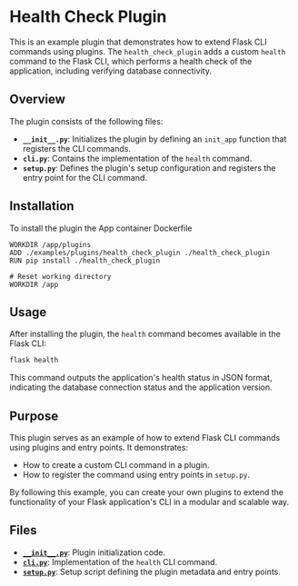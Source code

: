 # Health Check Plugin

This is an example plugin that demonstrates how to extend Flask CLI commands using plugins. The `health_check_plugin` adds a custom `health` command to the Flask CLI, which performs a health check of the application, including verifying database connectivity.

## Overview

The plugin consists of the following files:

- **`__init__.py`**: Initializes the plugin by defining an `init_app` function that registers the CLI commands.
- **`cli.py`**: Contains the implementation of the `health` command.
- **`setup.py`**: Defines the plugin's setup configuration and registers the entry point for the CLI command.

## Installation

To install the plugin the App container Dockerfile

```
WORKDIR /app/plugins
ADD ./examples/plugins/health_check_plugin ./health_check_plugin
RUN pip install ./health_check_plugin

# Reset working directory
WORKDIR /app
```

## Usage

After installing the plugin, the `health` command becomes available in the Flask CLI:

```bash
flask health
```

This command outputs the application's health status in JSON format, indicating the database connection status and the application version.

## Purpose

This plugin serves as an example of how to extend Flask CLI commands using plugins and entry points. It demonstrates:

- How to create a custom CLI command in a plugin.
- How to register the command using entry points in `setup.py`.

By following this example, you can create your own plugins to extend the functionality of your Flask application's CLI in a modular and scalable way.

## Files

- **[`__init__.py`](./__init__.py)**: Plugin initialization code.
- **[`cli.py`](./cli.py)**: Implementation of the `health` CLI command.
- **[`setup.py`](./setup.py)**: Setup script defining the plugin metadata and entry points.

